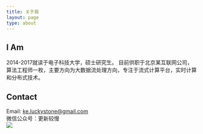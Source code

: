 ```yaml
---
title: 关于我
layout: page
type: about
---
```

## **I Am**   
2014-2017就读于电子科技大学，硕士研究生。
目前供职于北京某互联网公司，算法工程师一枚，主要方向为大数据流处理方向，专注于流式计算平台，实时计算和分布式技术。

## **Contact**  
Email: ke.luckystone@gmail.com  
微信公众号：更新较慢        
<img src="https://github.com/luckystoneke/luckystoneke.github.io/blob/master/assets/images/wx_platform.gif" align="left" />  


